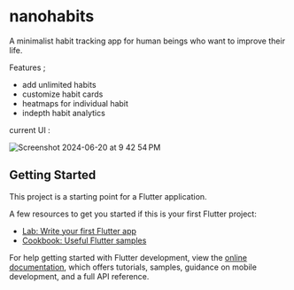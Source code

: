 # nanohabits

A minimalist habit tracking app for human beings who want to improve their life.

Features ;
  - add unlimited habits
  - customize habit cards
  - heatmaps for individual habit
  - indepth habit analytics

current UI : 

![Screenshot 2024-06-20 at 9 42 54 PM](https://github.com/Brijeshgrg1999/habitApp/assets/118506279/57dcbf1f-6cb1-4e52-9411-d6f80bd78555)



## Getting Started

This project is a starting point for a Flutter application.

A few resources to get you started if this is your first Flutter project:

- [Lab: Write your first Flutter app](https://docs.flutter.dev/get-started/codelab)
- [Cookbook: Useful Flutter samples](https://docs.flutter.dev/cookbook)

For help getting started with Flutter development, view the
[online documentation](https://docs.flutter.dev/), which offers tutorials,
samples, guidance on mobile development, and a full API reference.
